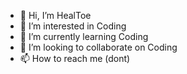 - 👋 Hi, I’m HealToe
- 👀 I’m interested in Coding
- 🌱 I’m currently learning Coding
- 💞️ I’m looking to collaborate on Coding
- 📫 How to reach me (dont)

<!---
HealToe/HealToe is a ✨ special ✨ repository because its `README.md` (this file) appears on your GitHub profile.
You can click the Preview link to take a look at your changes.
--->
